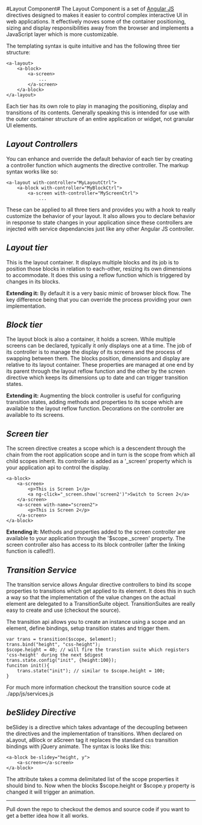 #Layout Component#
The Layout Component is a set of [Angular JS](http://angularjs.org) directives designed to makes it easier to control complex interactive UI in web applications. It effectively moves some of the container positioning, sizing and display responsibilities away from the browser and implements a JavaScript layer which is more customizable. 

The templating syntax is quite intuitive and has the following three tier structure:

	<a-layout>
		<a-block>
			<a-screen>
				...
			</a-screen>
		</a-block>
	</a-layout>

Each tier has its own role to play in managing the positioning, display and transitions of its contents. Generally speaking this is intended for use with the outer container structure of an entire application or widget, not granular UI elements.

*Layout Controllers*
--------------------
You can enhance and override the default behavior of each tier by creating a controller function which augments the directive controller. The markup syntax works like so:

	<a-layout with-controller="MyLayoutCtrl">
		<a-block with-controller="MyBlockCtrl">
			<a-screen with-controller="MyScreenCtrl">
				...

These can be applied to all three tiers and provides you with a hook to really customize the behavior of your layout. It also allows you to declare behavior in response to state changes in your application since these controllers are injected with service dependancies just like any other Angular JS controller.

*Layout tier*
-------------
This is the layout container. It displays multiple blocks and its job is to position those blocks in relation to each-other, resizing its own dimensions to accommodate. It does this using a reflow function which is triggered by changes in its blocks. 

**Extending it:** By default it is a very basic mimic of browser block flow. The key difference being that you can override the process providing your own implementation.

*Block tier*
------------
The layout block is also a container, it holds a screen. While multiple screens can be declared, typically it only displays one at a time. The job of its controller is to manage the display of its screens and the process of swapping between them. The blocks position, dimensions and display are relative to its layout container. These properties are managed at one end by its parent through the layout reflow function and the other by the screen directive which keeps its dimensions up to date and can trigger transition states.

**Extending it:** Augmenting the block controller is useful for configuring transition states, adding methods and properties to its scope which are available to the layout reflow function. Decorations on the controller are available to its screens.

*Screen tier*
-------------
The screen directive creates a scope which is a descendent through the chain from the root application scope and in turn is the scope from which all child scopes inherit. Its controller is added as a '_screen' property which is your application api to control the display.

	<a-block>
		<a-screen>
			<p>This is Screen 1</p>
			<a ng-click="_screen.show('screen2')">Switch to Screen 2</a>
		</a-screen>
		<a-screen with-name="screen2">
			<p>This is Screen 2</p>
		</a-screen>
	</a-block>

**Extending it:** Methods and properties added to the screen controller are available to your application through the '$scope._screen' property. The screen controller also has access to its block controller (after the linking function is called!!).

*Transition Service*
--------------------
The transition service allows Angular directive controllers to bind its scope properties to transitions which get applied to its element. It does this in such a way so that the implementation of the value changes on the actual element are delegated to a TransitionSuite object. TransitionSuites are really easy to create and use (checkout the source).

The transition api allows you to create an instance using a scope and an element, define bindings, setup transition states and trigger them.

	var trans = transition($scope, $element);
	trans.bind("height", "css-height");
	$scope.height = 40; // will fire the transtion suite which registers 'css-height' during the next $digest
	trans.state.config("init", {height:100});
	funciton init(){ 
		trans.state("init"); // similar to $scope.height = 100;
	}

For much more information checkout the transition source code at ./app/js/services.js

*beSlidey Directive*
------------
beSlidey is a directive which takes advantage of the decoupling between the directives and the implementation of transitions. When declared on aLayout, aBlock or aScreen tag it replaces the standard css transition bindings with jQuery animate. The syntax is looks like this:

	<a-block be-slidey="height, y">
		<a-screen></a-screen>
	</a-block>

The attribute takes a comma delimitated list of the scope properties it should bind to. Now when the blocks $scope.height or $scope.y property is changed it will trigger an animation.

-----------------------
Pull down the repo to checkout the demos and source code if you want to get a better idea how it all works.